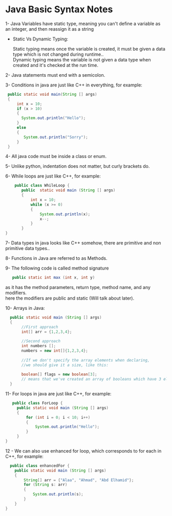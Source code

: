 # Java Basic Syntax Notes

1- Java Variables have static type, meaning you can't define a variable as an integer, and then reassign it as a string  
* Static Vs Dynamic Typing:  
 
   Static typing means once the variable is created, it must be given a data type which is not changed during runtime..    
   Dynamic typing means the variable is not given a data type when created and it's checked at the run time.
   

2- Java statements must end with a semicolon. 

3- Conditions in java are just like C++ in everything, for example: 

``` java
 public static void main(String [] args) 
 {
     int x = 10; 
     if (x > 10) 
     {
       System.out.println("Hello"); 
     }
     else 
     {
        System.out.println("Sorry"); 
     }
 }
```
4- All java code must be inside a class or enum.

5- Unlike python, indentation does not matter, but curly brackets do.

6- While loops are just like C++, for example: 
```java
    public class WhileLoop {
       public  static void main (String [] args)
       {
           int x = 10; 
           while (x >= 0)
           {
               System.out.println(x); 
               x--; 
           }
       }
}
```
7- Data types in java looks like C++ somehow, there are primitive and non primitive data types..

8- Functions in Java are referred to as Methods.

9- The following code is called method signature
``` java 
   public static int max (int x, int y)
```
as it has the method parameters, return type, method name, and any modifiers.  
here the modifiers are public and static (Will talk about later).

10- Arrays in Java: 
 ``` java
   public static void main (String [] args) 
   { 
        //First approach
        int[] arr = {1,2,3,4}; 
        
        //Second approach
        int numbers []; 
        numbers = new int[]{1,2,3,4};
        
        //If we don't specify the array elements when declaring,
        //we should give it a size, like this: 
        
        boolean[] flags = new boolean[3]; 
        // means that we've created an array of booleans which have 3 elements
   }
 ```
11- For loops in java are just like C++, for example: 

```java
   public class ForLoop {
     public static void main (String [] args)
     {
         for (int i = 0; i < 10; i++)
         {
             System.out.println("Hello"); 
         }
     }
}

```

12 - We can also use enhanced for loop, which corresponds to for each in C++, for example: 
```java
  public class enhancedFor {
    public static void main (String [] args)
    {
        String[] arr = {"Alaa", "Ahmad", "Abd Elhamid"}; 
        for (String s: arr)
        {
            System.out.println(s); 
        }
    }
}

```

